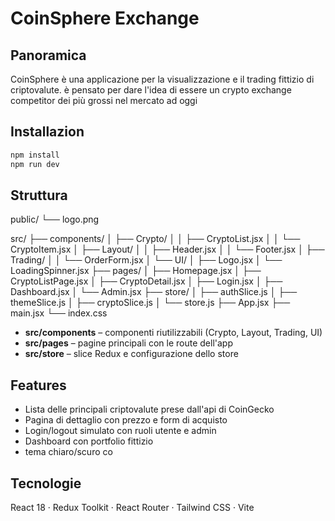 # CoinSphere Exchange

##  Panoramica
CoinSphere è una  applicazione  per la visualizzazione e il trading fittizio di criptovalute.
è pensato per dare l'idea di essere un crypto exchange competitor dei più grossi nel mercato ad oggi

##  Installazion
```bash
npm install
npm run dev
```

##  Struttura

public/
└── logo.png

src/
├── components/
│   ├── Crypto/
│   │   ├── CryptoList.jsx
│   │   └── CryptoItem.jsx
│   ├── Layout/
│   │   ├── Header.jsx
│   │   └── Footer.jsx
│   ├── Trading/
│   │   └── OrderForm.jsx
│   └── UI/
│       ├── Logo.jsx
│       └── LoadingSpinner.jsx
├── pages/
│   ├── Homepage.jsx
│   ├── CryptoListPage.jsx
│   ├── CryptoDetail.jsx
│   ├── Login.jsx
│   ├── Dashboard.jsx
│   └── Admin.jsx
├── store/
│   ├── authSlice.js
│   ├── themeSlice.js
│   ├── cryptoSlice.js
│   └── store.js
├── App.jsx
├── main.jsx
└── index.css

- **src/components** – componenti riutilizzabili (Crypto, Layout, Trading, UI)
- **src/pages** – pagine principali con le route dell'app
- **src/store** – slice Redux e configurazione dello store

##  Features
- Lista delle principali criptovalute prese dall'api di CoinGecko
- Pagina di dettaglio con prezzo e form di acquisto
- Login/logout simulato con ruoli utente e admin
- Dashboard con portfolio fittizio
-  tema chiaro/scuro co 

##  Tecnologie
React 18 · Redux Toolkit · React Router · Tailwind CSS · Vite
